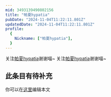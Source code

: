 ```yaml
---
mid: 3493139490802156
title: "帕夏hypatia"
pubDate: "2024-11-04T11:22:11.801Z"
updatedDate: "2024-11-04T11:22:11.801Z"
profile:
  {
    Nickname: ["帕夏hypatia"],
  }
---
```


关注[帕夏hypatia](https://space.bilibili.com/3493139490802156)谢谢喵~ 关注[帕夏hypatia](https://space.bilibili.com/3493139490802156)谢谢喵~

## 此条目有待补充
你可以在[这里](https://github.com/Yuhanawa/VTuber.ICU-Content/edit/master/v/帕夏hypatia/index.md)编辑本文
